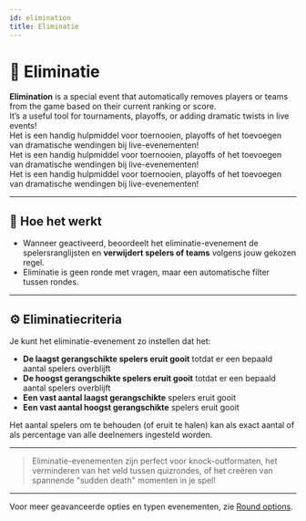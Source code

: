 ```yaml
---
id: elimination
title: Eliminatie
---
```


# 🚫 Eliminatie

**Elimination** is a special event that automatically removes players or teams from the game based on their current ranking or score.\
It’s a useful tool for tournaments, playoffs, or adding dramatic twists in live events!\
Het is een handig hulpmiddel voor toernooien, playoffs of het toevoegen van dramatische wendingen bij live-evenementen!\
Het is een handig hulpmiddel voor toernooien, playoffs of het toevoegen van dramatische wendingen bij live-evenementen!\
Het is een handig hulpmiddel voor toernooien, playoffs of het toevoegen van dramatische wendingen bij live-evenementen!

---

## 📝 Hoe het werkt

- Wanneer geactiveerd, beoordeelt het eliminatie-evenement de spelersranglijsten en **verwijdert spelers of teams** volgens jouw gekozen regel.
- Eliminatie is geen ronde met vragen, maar een automatische filter tussen rondes.

---

## ⚙️ Eliminatiecriteria

Je kunt het eliminatie-evenement zo instellen dat het:

- **De laagst gerangschikte spelers eruit gooit** totdat er een bepaald aantal spelers overblijft
- **De hoogst gerangschikte spelers eruit gooit** totdat er een bepaald aantal spelers overblijft
- **Een vast aantal laagst gerangschikte** spelers eruit gooit
- **Een vast aantal hoogst gerangschikte** spelers eruit gooit

Het aantal spelers om te behouden (of eruit te halen) kan als exact aantal of als percentage van alle deelnemers ingesteld worden.

---

> Eliminatie-evenementen zijn perfect voor knock-outformaten, het verminderen van het veld tussen quizrondes, of het creëren van spannende "sudden death" momenten in je spel!

---

Voor meer geavanceerde opties en typen evenementen, zie [Round options](../editor/008-round-options.md).
